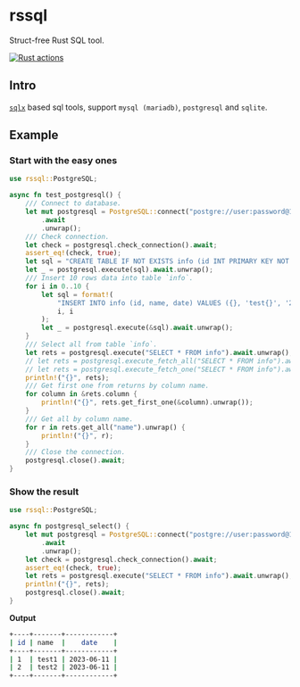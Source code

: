 # rssql

Struct-free Rust SQL tool.

[![Rust actions](https://github.com/rikonaka/rssql/actions/workflows/rust.yml/badge.svg?branch=main)](https://github.com/rikonaka/rssql/actions/workflows/rust.yml)

## Intro

[`sqlx`](https://github.com/launchbadge/sqlx) based sql tools, support `mysql (mariadb)`, `postgresql` and `sqlite`.

## Example

### Start with the easy ones

```rust
use rssql::PostgreSQL;

async fn test_postgresql() {
    /// Connect to database.
    let mut postgresql = PostgreSQL::connect("postgre://user:password@127.0.0.1:5432/test")
        .await
        .unwrap();
    /// Check connection.
    let check = postgresql.check_connection().await;
    assert_eq!(check, true);
    let sql = "CREATE TABLE IF NOT EXISTS info (id INT PRIMARY KEY NOT NULL, name VARCHAR(16), date DATE)";
    let _ = postgresql.execute(sql).await.unwrap();
    /// Insert 10 rows data into table `info`.
    for i in 0..10 {
        let sql = format!(
            "INSERT INTO info (id, name, date) VALUES ({}, 'test{}', '2023-07-07')",
            i, i
        );
        let _ = postgresql.execute(&sql).await.unwrap();
    }
    /// Select all from table `info`.
    let rets = postgresql.execute("SELECT * FROM info").await.unwrap();
    // let rets = postgresql.execute_fetch_all("SELECT * FROM info").await.unwrap();
    // let rets = postgresql.execute_fetch_one("SELECT * FROM info").await.unwrap();
    println!("{}", rets);
    /// Get first one from returns by column name.
    for column in &rets.column {
        println!("{}", rets.get_first_one(&column).unwrap());
    }
    /// Get all by column name.
    for r in rets.get_all("name").unwrap() {
        println!("{}", r);
    }
    /// Close the connection.
    postgresql.close().await;
}
```

### Show the result

```rust
use rssql::PostgreSQL;

async fn postgresql_select() {
    let mut postgresql = PostgreSQL::connect("postgre://user:password@127.0.0.1:5432/test")
        .await
        .unwrap();
    let check = postgresql.check_connection().await;
    assert_eq!(check, true);
    let rets = postgresql.execute("SELECT * FROM info").await.unwrap();
    println!("{}", rets);
    postgresql.close().await;
}
```

**Output**

```bash
+----+-------+------------+
| id | name  |    date    |
+----+-------+------------+
| 1  | test1 | 2023-06-11 |
| 2  | test2 | 2023-06-11 |
+----+-------+------------+
```